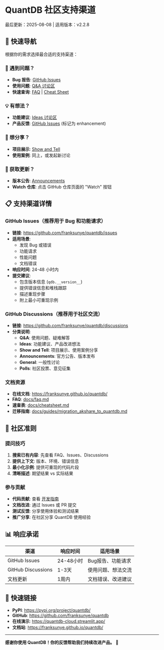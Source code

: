 # QuantDB 社区支持渠道

最后更新：2025-08-08 | 适用版本：v2.2.8

## 🎯 快速导航

根据你的需求选择最合适的支持渠道：

### 🐛 遇到问题？
- **Bug 报告**: [GitHub Issues](https://github.com/franksunye/quantdb/issues) 
- **使用问题**: [Q&A 讨论区](https://github.com/franksunye/quantdb/discussions/categories/q-a)
- **快速查询**: [FAQ](../faq.md) | [Cheat Sheet](../cheatsheet.md)

### 💡 有想法？
- **功能建议**: [Ideas 讨论区](https://github.com/franksunye/quantdb/discussions/categories/ideas)
- **产品反馈**: [GitHub Issues](https://github.com/franksunye/quantdb/issues) (标记为 enhancement)

### 🙌 想分享？
- **项目展示**: [Show and Tell](https://github.com/franksunye/quantdb/discussions/categories/show-and-tell)
- **使用案例**: 同上，或发起新讨论

### 📢 获取更新？
- **版本公告**: [Announcements](https://github.com/franksunye/quantdb/discussions/categories/announcements)
- **Watch 仓库**: 点击 GitHub 仓库页面的 "Watch" 按钮

## 📋 支持渠道详情

### GitHub Issues（推荐用于 Bug 和功能请求）
- **链接**: https://github.com/franksunye/quantdb/issues
- **适用场景**: 
  - 发现 Bug 或错误
  - 功能请求
  - 性能问题
  - 文档错误
- **响应时间**: 24-48 小时内
- **提交建议**:
  - 包含版本信息 (`qdb.__version__`)
  - 提供错误信息和堆栈跟踪
  - 描述重现步骤
  - 附上最小可重现示例

### GitHub Discussions（推荐用于社区交流）
- **链接**: https://github.com/franksunye/quantdb/discussions
- **分类说明**:
  - **Q&A**: 使用问题、疑难解答
  - **Ideas**: 功能建议、产品改进想法
  - **Show and Tell**: 项目展示、使用案例分享
  - **Announcements**: 官方公告、版本发布
  - **General**: 一般性讨论
  - **Polls**: 社区投票、意见征集

### 文档资源
- **在线文档**: https://franksunye.github.io/quantdb/
- **FAQ**: [docs/faq.md](../faq.md)
- **速查表**: [docs/cheatsheet.md](../cheatsheet.md)
- **迁移指南**: [docs/guides/migration_akshare_to_quantdb.md](../guides/migration_akshare_to_quantdb.md)

## 🤝 社区准则

### 提问技巧
1. **搜索已有内容**: 先查看 FAQ、Issues、Discussions
2. **提供上下文**: 版本、环境、错误信息
3. **最小化示例**: 提供可重现的代码片段
4. **清晰描述**: 期望结果 vs 实际结果

### 参与贡献
- **代码贡献**: 查看 [开发指南](../30_DEVELOPMENT.md)
- **文档改进**: 通过 Issues 或 PR 提交
- **测试反馈**: 分享使用体验和测试结果
- **推广分享**: 在社区分享 QuantDB 使用经验

## 📊 响应承诺

| 渠道 | 响应时间 | 适用场景 |
|------|----------|----------|
| GitHub Issues | 24-48小时 | Bug报告、功能请求 |
| GitHub Discussions | 1-3天 | 使用问题、想法交流 |
| 文档更新 | 1周内 | 文档错误、改进建议 |

## 🔗 快速链接

- **PyPI**: https://pypi.org/project/quantdb/
- **GitHub**: https://github.com/franksunye/quantdb
- **在线演示**: https://quantdb-cloud.streamlit.app/
- **文档站**: https://franksunye.github.io/quantdb/

---

**感谢你使用 QuantDB！你的反馈帮助我们持续改进产品。** 🚀
